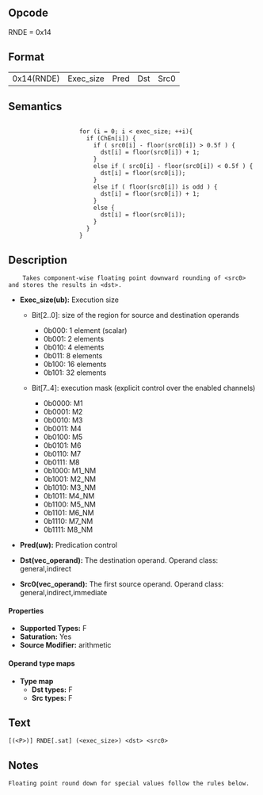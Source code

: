 <!---======================= begin_copyright_notice ============================

Copyright (C) 2020-2022 Intel Corporation

SPDX-License-Identifier: MIT

============================= end_copyright_notice ==========================-->

## Opcode

  RNDE = 0x14

## Format

| | | | | |
| --- | --- | --- | --- | --- |
| 0x14(RNDE) | Exec_size | Pred | Dst | Src0 |


## Semantics


```

                    for (i = 0; i < exec_size; ++i){
                      if (ChEn[i]) {
                        if ( src0[i] - floor(src0[i]) > 0.5f ) {
                          dst[i] = floor(src0[i]) + 1;
                        }
                        else if ( src0[i] - floor(src0[i]) < 0.5f ) {
                          dst[i] = floor(src0[i]);
                        }
                        else if ( floor(src0[i]) is odd ) {
                          dst[i] = floor(src0[i]) + 1;
                        }
                        else {
                          dst[i] = floor(src0[i]);
                        }
                      }
                    }
```

## Description





```
    Takes component-wise floating point downward rounding of <src0> and stores the results in <dst>.
```


- **Exec_size(ub):** Execution size

  - Bit[2..0]: size of the region for source and destination operands

    - 0b000:  1 element (scalar)
    - 0b001:  2 elements
    - 0b010:  4 elements
    - 0b011:  8 elements
    - 0b100:  16 elements
    - 0b101:  32 elements
  - Bit[7..4]: execution mask (explicit control over the enabled channels)

    - 0b0000:  M1
    - 0b0001:  M2
    - 0b0010:  M3
    - 0b0011:  M4
    - 0b0100:  M5
    - 0b0101:  M6
    - 0b0110:  M7
    - 0b0111:  M8
    - 0b1000:  M1_NM
    - 0b1001:  M2_NM
    - 0b1010:  M3_NM
    - 0b1011:  M4_NM
    - 0b1100:  M5_NM
    - 0b1101:  M6_NM
    - 0b1110:  M7_NM
    - 0b1111:  M8_NM

- **Pred(uw):** Predication control


- **Dst(vec_operand):** The destination operand. Operand class: general,indirect


- **Src0(vec_operand):** The first source operand. Operand class: general,indirect,immediate


#### Properties
- **Supported Types:** F
- **Saturation:** Yes
- **Source Modifier:** arithmetic


#### Operand type maps
- **Type map**
  -  **Dst types:** F
  -  **Src types:** F


## Text
```
[(<P>)] RNDE[.sat] (<exec_size>) <dst> <src0>
```

## Notes





    Floating point round down for special values follow the rules below.

